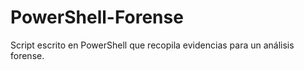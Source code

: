 # PowerShell-Forense
Script escrito en PowerShell que recopila evidencias para un análisis forense.
